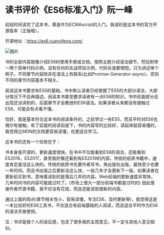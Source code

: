 # 读书评价《ES6标准入门》阮一峰
​
前段时间读完了这本书，算是作为ECMAscript的入门。我读的是这本书的官方开源版本（正版哦）。

开源地址：https://es6.ruanyifeng.com/

​​​![图片](/2020/es6-1.png)

书的全部内容就像介绍ES6的使用手册或文档，按照主题介绍语法细节，然后附带一两个简单代码示例。没有任何的实战项目示例，代码长度都很短。只为讲述单个例子。不同章节内容除非在语法上有联系(比如Promise-Generator-async)，否则不同的章节内容基本不相关。

阅读这本书要求有ES5的基础，书中默认读者已经掌握了ES5的大部分语法，大部分情况下不会再描述。阅读本书甚至要求读者有一点ES6的知识。书中前面部分会出现还没讲到的，后面章节才会教授的ES6语法。如果读者从来都没有接触过ES6，可能会有点看不懂。

恰好，我是基本符合这本书的阅读条件的，之前学过一些ES5，而且平时对ES6也偶尔有接触。有了前面的阅读前提下，书的内容写的比较好，读起来挺容易懂的，我觉得比MDN的文档更容易读懂，也更适合学习。

这本书的还有一个优势在于：

书本身是开源的，更新速度很快。在书中不仅能看到ES6的语法，还能看到ES2016，ES2017，甚至我好像还看到有ES2019的内容。传统的纸质书籍中，速度肯定是没这么快的。传统的纸质书先要作者写书，再出版社出版，最快至少也要一年时间。而且书出版之后更新没这么快，一般几年才会更新下一版，如果读者在更新前买到书，意味着读到的是落后几年的内容。Web前端的更新速度非常快，几年时间书的内容可能就过时了。(市场上很大一部分前端书都是过时的)
因此感谢作者开源书籍，我不仅没有花钱，而且还能读到很新的内容。

通过上面的观点(章节相关性小，容易读懂，专注ES6，及时更新等)，我觉得这是一本比较好的ES6工具书，不仅适合有前端基础的人阅读，而且适合平时作为ES6的语法手册使用。

注：书评是我个人的读后感，包含了很多我的主观意见，不一定与其他人意见相似。

​